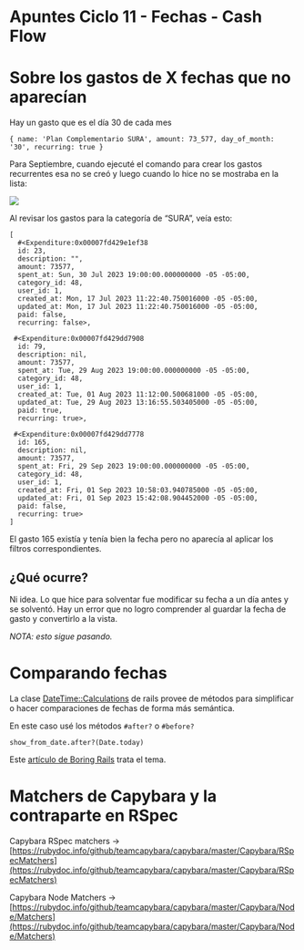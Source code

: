 # Apuntes Ciclo 11 - Fechas - Cash Flow

# Sobre los gastos de X fechas que no aparecían

Hay un gasto que es el día 30 de cada mes

    { name: 'Plan Complementario SURA', amount: 73_577, day_of_month: '30', recurring: true }

Para Septiembre, cuando ejecuté el comando para crear los gastos recurrentes esa no se creó y luego cuando lo hice no se mostraba en la lista:

![](https://paper-attachments.dropboxusercontent.com/s_5A418457C59A6E0FE13B392F9E7154ED75E100DB74AEEAECEA8E8A287980C6C0_1694574457815_gasto.fecha.30.png)


Al revisar los gastos para la categoría de “SURA”, veía esto:

    [
      #<Expenditure:0x00007fd429e1ef38
      id: 23,
      description: "",
      amount: 73577,
      spent_at: Sun, 30 Jul 2023 19:00:00.000000000 -05 -05:00,
      category_id: 48,
      user_id: 1,
      created_at: Mon, 17 Jul 2023 11:22:40.750016000 -05 -05:00,
      updated_at: Mon, 17 Jul 2023 11:22:40.750016000 -05 -05:00,
      paid: false,
      recurring: false>,
      
     #<Expenditure:0x00007fd429dd7908
      id: 79,
      description: nil,
      amount: 73577,
      spent_at: Tue, 29 Aug 2023 19:00:00.000000000 -05 -05:00,
      category_id: 48,
      user_id: 1,
      created_at: Tue, 01 Aug 2023 11:12:00.500681000 -05 -05:00,
      updated_at: Tue, 29 Aug 2023 13:16:55.503405000 -05 -05:00,
      paid: true,
      recurring: true>,
      
     #<Expenditure:0x00007fd429dd7778
      id: 165,
      description: nil,
      amount: 73577,
      spent_at: Fri, 29 Sep 2023 19:00:00.000000000 -05 -05:00,
      category_id: 48,
      user_id: 1,
      created_at: Fri, 01 Sep 2023 10:58:03.940785000 -05 -05:00,
      updated_at: Fri, 01 Sep 2023 15:42:08.904452000 -05 -05:00,
      paid: false,
      recurring: true>
    ]

El gasto 165 existía y tenía bien la fecha pero no aparecía al aplicar los filtros correspondientes.

## ¿Qué ocurre?

Ni idea. Lo que hice para solventar fue modificar su fecha a un día antes y se solventó. Hay un error que no logro comprender al guardar la fecha de gasto y convertirlo a la vista.

*NOTA: esto sigue pasando.*

# Comparando fechas

La clase [DateTime::Calculations](https://api.rubyonrails.org/classes/DateAndTime/Calculations.html) de rails provee de métodos para simplificar o hacer comparaciones de fechas de forma más semántica.

En este caso usé los métodos `#after?` o `#before?`

    show_from_date.after?(Date.today)

Este [artículo de Boring Rails](https://boringrails.com/tips/rails-date-before-after) trata el tema.

# Matchers de Capybara y la contraparte en RSpec

Capybara RSpec matchers → [https://rubydoc.info/github/teamcapybara/capybara/master/Capybara/RSpecMatchers](https://rubydoc.info/github/teamcapybara/capybara/master/Capybara/RSpecMatchers)

Capybara Node Matchers → [https://rubydoc.info/github/teamcapybara/capybara/master/Capybara/Node/Matchers](https://rubydoc.info/github/teamcapybara/capybara/master/Capybara/Node/Matchers)

